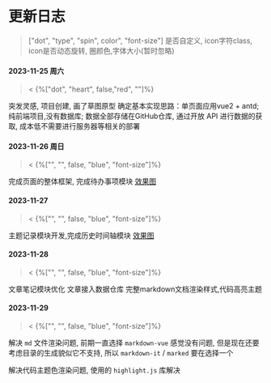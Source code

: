 # 更新日志

> ["dot", "type", "spin", color", "font-size"]
>  是否自定义, icon字符class, icon是否动态旋转, 圈颜色,字体大小(暂时忽略) 



<!-- 
#### 测速时间轴UI

>< {%["", "", true, "green", ""]%}

- ["", "", "green", ""]


#### 测速时间轴UI

>< {%["", "", true,"red", ""]%}

- ["", "", "red", ""]


#### 测速时间轴UI

>< {%["", "", true, "gray", ""]%}

- ["", "", "gray", ""]


#### 测速时间轴UI

>< {%["dot", "clock-circle-o", false, "blue", "font-size: 16px;"]%}

- ["dot", "clock-circle-o", "blue", "font-size: 16px;"]


 -->







#### 2023-11-25 周六

>< {%["dot", "heart", false,"red", ""]%}

突发灵感, 项目创建, 画了草图原型
确定基本实现思路：单页面应用vue2 + antd; 纯前端项目,没有数据库; 数据全部存储在GitHub仓库, 通过开放 API 进行数据的获取, 成本低不需要进行服务器等相关的部署

#### 2023-11-26 周日

>< {%["", "", false, "blue", "font-size"]%}

完成页面的整体框架, 完成待办事项模块 [效果图](https://gitcdn.xiaodongxier.com/obsidian/202311272349210.webp)



#### 2023-11-27

<!-- >< {%["dot", "alert", false, "", "font-size"]%} -->
>< {%["", "", false, "blue", "font-size"]%}

主题记录模块开发,完成历史时间轴模块 [效果图](https://gitcdn.xiaodongxier.com/obsidian/202311272352787.webp)



#### 2023-11-28

<!-- >< {%["dot", "bug", false, "blie", "font-size"]%} -->
>< {%["", "", false, "blue", "font-size"]%}

文章笔记模块优化
文章接入数据仓库
完整markdown文档渲染样式,代码高亮主题



#### 2023-11-29

>< {%["", "", false, "blue", "font-size"]%}

解决 `md` 文件渲染问题, 前期一直选择 `markdown-vue` 感觉没有问题, 但是现在还要考虑目录的生成貌似它不支持, 所以 `markdown-it` / `marked` 要在选择一个

解决代码主题色渲染问题, 使用的 `highlight.js`  库解决









